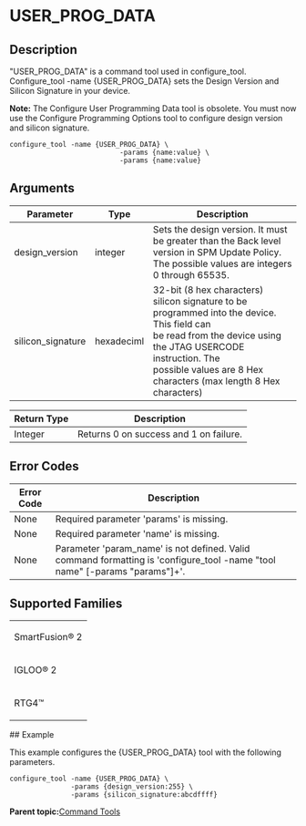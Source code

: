 # USER\_PROG\_DATA

## Description

"USER\_PROG\_DATA" is a command tool used in configure\_tool. Configure\_tool -name \{USER\_PROG\_DATA\} sets the Design Version and Silicon Signature in your device.

**Note:** The Configure User Programming Data tool is obsolete. You must now use the Configure Programming Options tool to configure design version and silicon signature.

```
configure_tool -name {USER_PROG_DATA} \
                           -params {name:value} \
                           -params {name:value}
```

## Arguments

|Parameter|Type|Description|
|---------|----|-----------|
|design\_version|integer|Sets the design version. It must be greater than the Back level version in SPM Update Policy. The possible values are integers 0 through 65535.|
|silicon\_signature|hexadeciml|32-bit \(8 hex characters\) silicon signature to be programmed into the device. This field can<br /> be read from the device using the JTAG USERCODE instruction. The<br /> possible values are 8 Hex characters \(max length 8 Hex<br /> characters\)|

|Return Type|Description|
|-----------|-----------|
|Integer|Returns 0 on success and 1 on failure.|

## Error Codes

|Error Code|Description|
|----------|-----------|
|None|Required parameter 'params' is missing.|
|None|Required parameter 'name' is missing.|
|None|Parameter 'param\_name' is not defined. Valid command formatting is 'configure\_tool -name "tool name" \[-params "params"\]+'.|

## Supported Families

<table id="GUID-141E1914-3335-40AB-8BE3-0BB6C9817D9B"><tbody><tr><td>

SmartFusion® 2

</td></tr><tr><td>

IGLOO® 2

</td></tr><tr><td>

RTG4™

</td></tr></tbody>
</table>## Example

This example configures the \{USER\_PROG\_DATA\} tool with the following parameters.

```
configure_tool -name {USER_PROG_DATA} \
               -params {design_version:255} \
               -params {silicon_signature:abcdffff}

```

**Parent topic:**[Command Tools](GUID-57EC11A5-2069-4086-ADFB-D63113B3E275.md)

